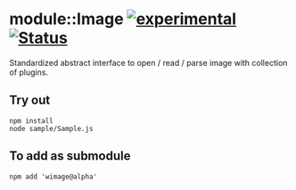 
# module::Image [![experimental](https://img.shields.io/badge/stability-experimental-orange.svg)](https://github.com/emersion/stability-badges#experimental) [![Status](https://github.com/Wandalen/wImage/workflows/Test/badge.svg)](https://github.com/Wandalen/wImage/actions?query=workflow%3ATest)

Standardized abstract interface to open / read / parse image with collection of plugins.

## Try out
```
npm install
node sample/Sample.js
```

## To add as submodule
```
npm add 'wimage@alpha'
```
